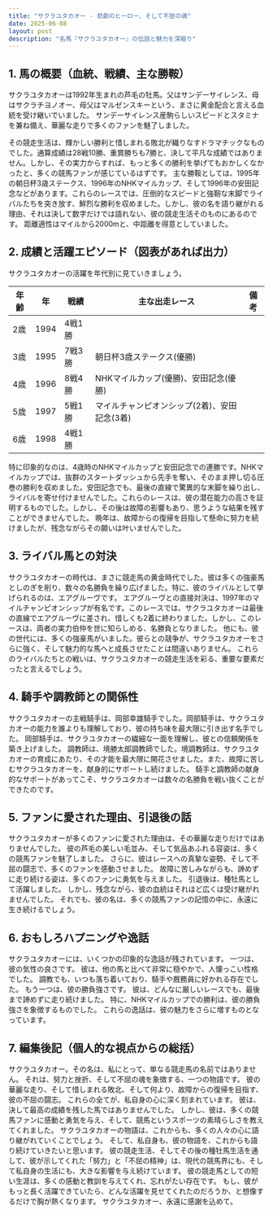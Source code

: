 ```yaml
---
title: "サクラユタカオー - 悲劇のヒーロー、そして不屈の魂"
date: 2025-06-08
layout: post
description: "名馬『サクラユタカオー』の伝説と魅力を深堀り"
---
```


## 1. 馬の概要（血統、戦績、主な勝鞍）

サクラユタカオーは1992年生まれの芦毛の牡馬。父はサンデーサイレンス、母はサクラチヨノオー、母父はマルゼンスキーという、まさに黄金配合と言える血統を受け継いでいました。  サンデーサイレンス産駒らしいスピードとスタミナを兼ね備え、華麗な走りで多くのファンを魅了しました。

その競走生活は、輝かしい勝利と惜しまれる敗北が織りなすドラマチックなものでした。通算成績は28戦10勝、重賞勝ちも7勝と、決して平凡な成績ではありません。しかし、その実力からすれば、もっと多くの勝利を挙げてもおかしくなかったと、多くの競馬ファンが感じているはずです。  主な勝鞍としては、1995年の朝日杯3歳ステークス、1996年のNHKマイルカップ、そして1996年の安田記念などがあります。これらのレースでは、圧倒的なスピードと強靭な末脚でライバルたちを突き放す、鮮烈な勝利を収めました。しかし、彼の名を語り継がれる理由、それは決して数字だけでは語れない、彼の競走生活そのものにあるのです。  距離適性はマイルから2000mと、中距離を得意としていました。


## 2. 成績と活躍エピソード（図表があれば出力）

サクラユタカオーの活躍を年代別に見ていきましょう。

| 年齢 | 年 | 戦績 | 主な出走レース | 備考 |
|---|---|---|---|---|
| 2歳 | 1994 | 4戦1勝 |  |  |
| 3歳 | 1995 | 7戦3勝 | 朝日杯3歳ステークス(優勝) |  |
| 4歳 | 1996 | 8戦4勝 | NHKマイルカップ(優勝)、安田記念(優勝) |  |
| 5歳 | 1997 | 5戦1勝 | マイルチャンピオンシップ(2着)、安田記念(3着) |  |
| 6歳 | 1998 | 4戦1勝 |  |  |


特に印象的なのは、4歳時のNHKマイルカップと安田記念での連勝です。NHKマイルカップでは、抜群のスタートダッシュから先手を奪い、そのまま押し切る圧巻の勝利を収めました。安田記念でも、最後の直線で驚異的な末脚を繰り出し、ライバルを寄せ付けませんでした。これらのレースは、彼の潜在能力の高さを証明するものでした。しかし、その後は故障の影響もあり、思うような結果を残すことができませんでした。  晩年は、故障からの復帰を目指して懸命に努力を続けましたが、残念ながらその願いは叶いませんでした。


## 3. ライバル馬との対決

サクラユタカオーの時代は、まさに競走馬の黄金時代でした。彼は多くの強豪馬としのぎを削り、数々の名勝負を繰り広げました。特に、彼のライバルとして挙げられるのは、エアグルーヴです。  エアグルーヴとの直接対決は、1997年のマイルチャンピオンシップが有名です。このレースでは、サクラユタカオーは最後の直線でエアグルーヴに差され、惜しくも2着に終わりました。しかし、このレースは、両者の実力伯仲を世に知らしめる、名勝負となりました。  他にも、彼の世代には、多くの強豪馬がいました。彼らとの競争が、サクラユタカオーをさらに強く、そして魅力的な馬へと成長させたことは間違いありません。  これらのライバルたちとの戦いは、サクラユタカオーの競走生活を彩る、重要な要素だったと言えるでしょう。


## 4. 騎手や調教師との関係性

サクラユタカオーの主戦騎手は、岡部幸雄騎手でした。岡部騎手は、サクラユタカオーの能力を誰よりも理解しており、彼の持ち味を最大限に引き出す名手でした。  岡部騎手は、サクラユタカオーの繊細な一面を理解し、彼との信頼関係を築き上げました。  調教師は、境勝太郎調教師でした。境調教師は、サクラユタカオーの育成にあたり、その才能を最大限に開花させました。また、故障に苦しむサクラユタカオーを、献身的にサポートし続けました。  騎手と調教師の献身的なサポートがあってこそ、サクラユタカオーは数々の名勝負を戦い抜くことができたのです。


## 5. ファンに愛された理由、引退後の話

サクラユタカオーが多くのファンに愛された理由は、その華麗な走りだけではありませんでした。  彼の芦毛の美しい毛並み、そして気品あふれる容姿は、多くの競馬ファンを魅了しました。  さらに、彼はレースへの真摯な姿勢、そして不屈の闘志で、多くのファンを感動させました。  故障に苦しみながらも、諦めずに走り続ける姿は、多くのファンに勇気を与えました。  引退後は、種牡馬として活躍しました。  しかし、残念ながら、彼の血統はそれほど広くは受け継がれませんでした。  それでも、彼の名は、多くの競馬ファンの記憶の中に、永遠に生き続けるでしょう。


## 6. おもしろハプニングや逸話

サクラユタカオーには、いくつかの印象的な逸話が残されています。  一つは、彼の気性の良さです。  彼は、他の馬と比べて非常に穏やかで、人懐っこい性格でした。  調教でも、いつも落ち着いており、騎手や厩務員に好かれる存在でした。  もう一つは、彼の勝負強さです。  彼は、どんなに厳しいレースでも、最後まで諦めずに走り続けました。  特に、NHKマイルカップでの勝利は、彼の勝負強さを象徴するものでした。  これらの逸話は、彼の魅力をさらに増すものとなっています。


## 7. 編集後記（個人的な視点からの総括）

サクラユタカオー。その名は、私にとって、単なる競走馬の名前ではありません。  それは、努力と挫折、そして不屈の魂を象徴する、一つの物語です。  彼の華麗な走り、そして惜しまれる敗北、そして何より、故障からの復帰を目指す、彼の不屈の闘志。  これらの全てが、私自身の心に深く刻まれています。  彼は、決して最高の成績を残した馬ではありませんでした。  しかし、彼は、多くの競馬ファンに感動と勇気を与え、そして、競馬というスポーツの素晴らしさを教えてくれました。  サクラユタカオーの物語は、これからも、多くの人々の心に語り継がれていくことでしょう。  そして、私自身も、彼の物語を、これからも語り続けていきたいと思います。  彼の競走生活、そしてその後の種牡馬生活を通して、彼が示してくれた「努力」と「不屈の精神」は、現代の競馬界にも、そして私自身の生活にも、大きな影響を与え続けています。  彼の競走馬としての短い生涯は、多くの感動と教訓を与えてくれ、忘れがたい存在です。  もし、彼がもっと長く活躍できていたら、どんな活躍を見せてくれたのだろうか、と想像するだけで胸が熱くなります。  サクラユタカオー、永遠に感謝を込めて。
